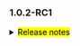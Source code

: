 <!--
 Licensed to the Apache Software Foundation (ASF) under one or more
 contributor license agreements.  See the NOTICE file distributed with
 this work for additional information regarding copyright ownership.
 The ASF licenses this file to You under the Apache License, Version 2.0
 (the "License"); you may not use this file except in compliance with
 the License.  You may obtain a copy of the License at

     http://www.apache.org/licenses/LICENSE-2.0

 Unless required by applicable law or agreed to in writing, software
 distributed under the License is distributed on an "AS IS" BASIS,
 WITHOUT WARRANTIES OR CONDITIONS OF ANY KIND, either express or implied.
 See the License for the specific language governing permissions and
 limitations under the License.
 -->

### 1.0.2-RC1

<details>	
  <summary><mark>Release notes</mark></summary>

  ### Seata-go 1.0.2-RC1	

Seata-go 1.0.2-RC1 发布。

Seata-go 是一款开源的分布式事务解决方案，提供高性能和简单易用的分布式事务服务。

此版本更新如下：

### feature：

- [[#190](https://github.com/apache/seata-go/pull/190)] 添加分支状态上报接口
- [[#158](https://github.com/apache/seata-go/pull/158)] TCC 模式支持 grapc 调用
- [[#213](https://github.com/apache/seata-go/pull/213)] 支持数据源代理功能
- [[#240](https://github.com/apache/seata-go/pull/240)] 删除日志管理功能
- [[#243](https://github.com/apache/seata-go/pull/243)] 添加 Update SQL 语法解析器
- [[#191](https://github.com/apache/seata-go/pull/191)] 支持 TCC 防悬挂、空回滚处理功能
- [[#264](https://github.com/apache/seata-go/pull/264)] 添加更新sql解析器并删除 tidb 解析器
- [[#280](https://github.com/apache/seata-go/pull/280)] TCC 支持 http 调用
- [[#245](https://github.com/apache/seata-go/pull/245)] 支持 hasLogTable 判断逻辑
- [[#288](https://github.com/apache/seata-go/pull/288)] 添加 update SQL 的 undo log 生成功能
- [[#296](https://github.com/apache/seata-go/pull/296)] 添加 delete SQL 的 undo log 生成功能
- [[#303](https://github.com/apache/seata-go/pull/303)] 添加异步处理器
- [[#289](https://github.com/apache/seata-go/pull/289)] 撤消日志生成器后添加 MySQL 更新
- [[#294](https://github.com/apache/seata-go/pull/294)] 添加 MySQL 元数据查询
- [[#309](https://github.com/apache/seata-go/pull/309)] 初始化压缩类型
- [[#301](https://github.com/apache/seata-go/pull/301)] 添加 Multi SQL 的 undo log 生成功能
- [[#321](https://github.com/apache/seata-go/pull/321)] 添加 deflate 压缩功能
- [[#324](https://github.com/apache/seata-go/pull/324)] 添加 lz4 压缩功能
- [[#327](https://github.com/apache/seata-go/pull/327)] 添加 zstd 压缩功能
- [[#322](https://github.com/apache/seata-go/pull/322)] 添加 gzip 压缩功能
- [[#307](https://github.com/apache/seata-go/pull/307)] 添加 flush undo log 功能
- [[#329](https://github.com/apache/seata-go/pull/329)] 添加 zip 压缩功能
- [[#325](https://github.com/apache/seata-go/pull/325)] 添加 Multi update SQL 的 undo log 生成功能
- [[#330](https://github.com/apache/seata-go/pull/330)] 添加 Multi delete SQL 的 undo log 生成功能
- [[#319](https://github.com/apache/seata-go/pull/319)] 添加选择更新执行器
- [[#320](https://github.com/apache/seata-go/pull/320)] 添加 undo 逻辑
- [[#337](https://github.com/apache/seata-go/pull/337)] 添加插入 undo log 逻辑
- [[#355](https://github.com/apache/seata-go/pull/355)] 支持根据配置判断 undo log 保存字段个数
- [[#365](https://github.com/apache/seata-go/pull/365)] 回滚 AT 之前做脏数据校验



### bugfix：

- [[#176](https://github.com/apache/seata-go/pull/176)] 修复 message 的单测的 bug
- [[#237](https://github.com/apache/seata-go/pull/237)] 修复在执行 OpenConnector 函数时候注册资源的 bug
- [[#230](https://github.com/apache/seata-go/pull/230)] 修复远程异步调用无限循环的bug
- [[#258](https://github.com/apache/seata-go/pull/258)] 修复全局事务超时的 bug
- [[#263](https://github.com/apache/seata-go/pull/263)] 修复 mock 数据的 bug
- [[#326](https://github.com/apache/seata-go/pull/326)] 修复 fanout 单元测试 bug
- [[#350](https://github.com/apache/seata-go/pull/350)] 修复 panic 的bug
- [[#359](https://github.com/apache/seata-go/pull/359)] 修复插入 undo log 的 MySQL 参数 bug
- [[#360](https://github.com/apache/seata-go/pull/360)] 修复 AT 回滚例子 bug
- [[#363](https://github.com/apache/seata-go/pull/363)] 修复 meta data bug
- [[#365](https://github.com/apache/seata-go/pull/365)] 修复反序列化 undo log bug


### optimize：	

- [[#187](https://github.com/apache/seata-go/pull/187)] 优化 seata-go 初始化流程
- [[#196](https://github.com/apache/seata-go/pull/196)] 优化远程调用方法参数
- [[#200](https://github.com/apache/seata-go/pull/200)] 添加 tcc grpc 样例，优化注册资源和分支注册
- [[#208](https://github.com/apache/seata-go/pull/208)] 优化删除不必要代码
- [[#215](https://github.com/apache/seata-go/pull/215)] 优化使时间参数，提高可读性
- [[#179](https://github.com/apache/seata-go/pull/179)] 支持 TCC 一阶段传入用户自定义参数
- [[#198](https://github.com/apache/seata-go/pull/198)] 优化远程调用方法的传参
- [[#235](https://github.com/apache/seata-go/pull/235)] 调整 MessageType 枚举值命名规范
- [[#238](https://github.com/apache/seata-go/pull/238)] 添加一些待办事项注释，添加 hook 例子
- [[#261](https://github.com/apache/seata-go/pull/261)] 优化嵌套循环重试
- [[#284](https://github.com/apache/seata-go/pull/284)] 优化重试逻辑
- [[#286](https://github.com/apache/seata-go/pull/286)] 将 rm 和 tm 的初始化逻辑拆分
- [[#287](https://github.com/apache/seata-go/pull/287)] 重构 seata conn 逻辑
- [[#281](https://github.com/apache/seata-go/pull/281)] 优化全局事务使用
- [[#295](https://github.com/apache/seata-go/pull/295)] 重构 seata conn 逻辑
- [[#302](https://github.com/apache/seata-go/pull/302)] 修改 dubbo-go 版本
- [[#336](https://github.com/apache/seata-go/pull/336)] 优化 at 整体流程
- [[#346](https://github.com/apache/seata-go/pull/346)] 优化 at 事务提交流程
- [[#352](https://github.com/apache/seata-go/pull/352)] 优化获取元数据流程
- [[#354](https://github.com/apache/seata-go/pull/354)] 优化 at 事务提交流程
- [[#353](https://github.com/apache/seata-go/pull/353)] 修改方法接收者命名规范
- [[#356](https://github.com/apache/seata-go/pull/356)] 优化 at 事务回滚流程

### test:

- [[#154](https://github.com/apache/seata-go/pull/154)] 添加 message 单元单测
- [[#163](https://github.com/apache/seata-go/pull/163)] 添加 tm 单元单测
- [[#203](https://github.com/apache/seata-go/pull/203)] 添加 getty 单元测试
- [[#204](https://github.com/apache/seata-go/pull/204)] 添加 dubbo filter 单元测试
- [[#210](https://github.com/apache/seata-go/pull/210)] 添加 Tcc 分支报告测试
- [[#192](https://github.com/apache/seata-go/pull/192)] 添加 rm 单元测试
- [[#229](https://github.com/apache/seata-go/pull/229)] 添加 common 单元测试
- [[#299](https://github.com/apache/seata-go/pull/299)] 添加 SQL Parser 单元测试
- [[#332](https://github.com/apache/seata-go/pull/332)] 添加 multi delete undo log 单元测试
- [[#358](https://github.com/apache/seata-go/pull/358)] 添加 AT 回滚的例子


### doc:

- [[#202](https://github.com/apache/seata-go/pull/202)] 优化 github CI 流程，添加 condecov 、 issue CI 工作流
- [[#254](https://github.com/apache/seata-go/pull/254)] 添加自动检查 licence 的脚本
- [[#305](https://github.com/apache/seata-go/pull/305)] 修改 CI 不要自动关闭 issue 和 pr




### contributors:

非常感谢以下 contributors 的代码贡献。若有无意遗漏，请报告。

- [AlexStocks](https://github.com/AlexStocks)
- [luky116](https://github.com/luky116)
- [106umao](https://github.com/106umao)
- [liiibpm](https://github.com/liiibpm)
- [elrond-g](https://github.com/elrond-g)
- [wang1309](https://github.com/wang1309)
- [iSuperCoder](https://github.com/apache/seata-go/commits?author=iSuperCoder)
- [a631807682](https://github.com/apache/seata-go/commits?author=a631807682)
- [betterwinsone](https://github.com/apache/seata-go/commits?author=betterwinsone) 
- [jasondeng1997](https://github.com/apache/seata-go/commits?author=jasondeng1997)
- [chuntaojun](https://github.com/apache/seata-go/commits?author=chuntaojun) 
- [complone](https://github.com/apache/seata-go/commits?author=complone) 
- [miaoxueyu](https://github.com/apache/seata-go/commits?author=miaoxueyu)
- [PangXing](https://github.com/apache/seata-go/commits?author=PangXing)
- [georgehao](https://github.com/apache/seata-go/commits?author=georgehao)
- [baerwang](https://github.com/apache/seata-go/commits?author=baerwang)
- [raspberry-hu](https://github.com/apache/seata-go/commits?author=raspberry-hu)
- [WyattJia](https://github.com/apache/seata-go/commits?author=WyattJia)
- [Code-Fight](https://github.com/Code-Fight)
- [betterwinsone](https://github.com/betterwinsonet)


同时，我们收到了社区反馈的很多有价值的issue和建议，非常感谢大家。

</detail>

